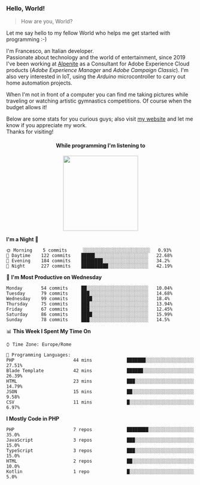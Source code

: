 ### Hello, World!

> How are you, World?

Let me say hello to my fellow World who helps me get started with programming :-)

I'm Francesco, an Italian developer.  
Passionate about technology and the world of entertainment, since 2019 I've been working at [Alpenite](https://www.alpenite.com) as a Consultant for Adobe Experience Cloud products (*Adobe Experience Manager* and *Adobe Campaign Classic*). I'm also very interested in IoT, using the *Arduino* microcontroller to carry out home automation projects.

When I'm not in front of a computer you can find me taking pictures while traveling or watching artistic gymnastics competitions. Of course when the budget allows it!

Below are some stats for you curious guys; also visit [my website](https://www.francescorega.eu) and let me know if you appreciate my work.  
Thanks for visiting!

<div align="center">
  <h4>While programming I'm listening to</h4>
  <a href="https://apps.francescorega.eu/now-playing/11147232609" target="_blank"><img src="https://apps.francescorega.eu/now-playing/11147232609" width="200"></a>
</div>

<!--START_SECTION:waka-->
**I'm a Night 🦉** 

```text
🌞 Morning    5 commits      ░░░░░░░░░░░░░░░░░░░░░░░░░   0.93% 
🌆 Daytime    122 commits    █████░░░░░░░░░░░░░░░░░░░░   22.68% 
🌃 Evening    184 commits    ████████░░░░░░░░░░░░░░░░░   34.2% 
🌙 Night      227 commits    ██████████░░░░░░░░░░░░░░░   42.19%

```
📅 **I'm Most Productive on Wednesday** 

```text
Monday       54 commits     ██░░░░░░░░░░░░░░░░░░░░░░░   10.04% 
Tuesday      79 commits     ███░░░░░░░░░░░░░░░░░░░░░░   14.68% 
Wednesday    99 commits     ████░░░░░░░░░░░░░░░░░░░░░   18.4% 
Thursday     75 commits     ███░░░░░░░░░░░░░░░░░░░░░░   13.94% 
Friday       67 commits     ███░░░░░░░░░░░░░░░░░░░░░░   12.45% 
Saturday     86 commits     ████░░░░░░░░░░░░░░░░░░░░░   15.99% 
Sunday       78 commits     ███░░░░░░░░░░░░░░░░░░░░░░   14.5%

```


📊 **This Week I Spent My Time On** 

```text
⌚︎ Time Zone: Europe/Rome

💬 Programming Languages: 
PHP                      44 mins             ███████░░░░░░░░░░░░░░░░░░   27.51% 
Blade Template           42 mins             ██████░░░░░░░░░░░░░░░░░░░   26.39% 
HTML                     23 mins             ███░░░░░░░░░░░░░░░░░░░░░░   14.79% 
JSON                     15 mins             ██░░░░░░░░░░░░░░░░░░░░░░░   9.58% 
CSV                      11 mins             █░░░░░░░░░░░░░░░░░░░░░░░░   6.97%

```

**I Mostly Code in PHP** 

```text
PHP                      7 repos             ████████░░░░░░░░░░░░░░░░░   35.0% 
JavaScript               3 repos             ███░░░░░░░░░░░░░░░░░░░░░░   15.0% 
TypeScript               3 repos             ███░░░░░░░░░░░░░░░░░░░░░░   15.0% 
HTML                     2 repos             ██░░░░░░░░░░░░░░░░░░░░░░░   10.0% 
Kotlin                   1 repo              █░░░░░░░░░░░░░░░░░░░░░░░░   5.0%

```



<!--END_SECTION:waka-->

